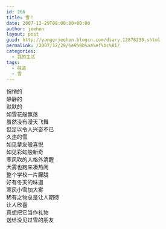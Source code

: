 ```yaml
---
id: 266
title: 雪！
date: 2007-12-29T08:00:00+00:00
author: jeehon
layout: post
guid: http://yangerjeehon.blogcn.com/diary,12878239.shtml
permalink: /2007/12/29/%e9%9b%aa%ef%bc%81/
categories:
  - 我的生活
tags:
  - 味道
  - 雪
---
```

悄悄的  
静静的  
默默的  
如雪花般飘落  
虽然没有漫天飞舞  
但足以令人兴奋不已  
久违的雪  
如见挚友般喜悦  
如见彩虹般新奇  
寒风吹的人格外清醒  
大雾也跑来凑热闹  
整个学校一片朦胧  
好有冬天的味道  
寒风小雪加大雾  
稀有之物总是让人期待  
让人欣喜  
真想把它当作礼物  
送给没见过雪的朋友